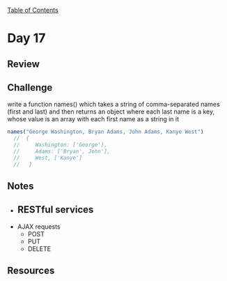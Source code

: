 
[Table of Contents](/README.md)

# Day 17

## Review

## Challenge
write a function names() which takes a string of comma-separated names (first and last) and then returns an object where each last name is a key, whose value is an array with each first name as a string in it

```js
names("George Washington, Bryan Adams, John Adams, Kanye West")
  //  {
  //     Washington: ['George'],
  //     Adams: ['Bryan', John'],
  //     West, ['Kanye']
  //   }
```

## Notes
- RESTful services
	- 
- AJAX requests
	- POST
	- PUT
	- DELETE

## Resources

